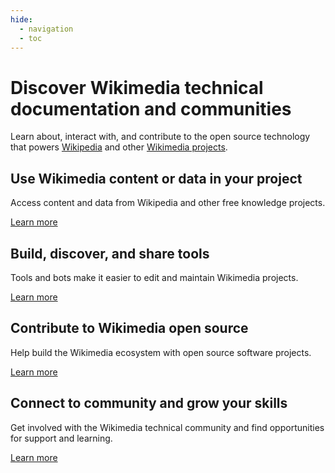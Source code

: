 ```yaml
---
hide:
  - navigation
  - toc
---
```


# Discover Wikimedia technical documentation and communities

Learn about, interact with, and contribute to the open source technology that
powers [Wikipedia](https://www.wikipedia.org/) and other [Wikimedia projects](https://wikimediafoundation.org/our-work/wikimedia-projects/).

## Use Wikimedia content or data in your project

Access content and data from Wikipedia and other free knowledge projects.

[Learn more](use-content/)

## Build, discover, and share tools

Tools and bots make it easier to edit and maintain Wikimedia projects.

[Learn more](build-tools/)

## Contribute to Wikimedia open source

Help build the Wikimedia ecosystem with open source software projects.

[Learn more](contribute/)

## Connect to community and grow your skills

Get involved with the Wikimedia technical community and find opportunities for support and learning.

[Learn more](connect-learn/)

<!-- TODO Add some nice button to go from the bottom of this page to the Get Started section -->

